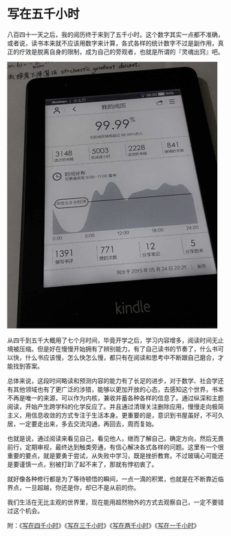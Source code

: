 # 写在五千小时

八百四十一天之后，我的阅历终于来到了五千小时。这个数字其实一点都不准确，或者说，读书本来就不应该用数字来计算，各式各样的统计数字不过是副作用，真正的疗效是脱离自身的限制，成为自己的旁观者，也就是所谓的『灵魂出窍』吧。

![5000-hours](./_resources/5000-hours.jpg)

从四千到五千大概用了七个月时间，毕竟开学之后，学习内容增多，阅读时间无止境被压缩。但是好在慢慢开始拥有了辨别能力，有了自己读书的节奏了，什么书可以快，什么书应该慢，怎么快怎么慢，都只有在阅读和思考中不断跟自己磨合，才能找到答案。

总体来说，这段时间略读和预测内容的能力有了长足的进步，对于数学、社会学还有其他领域也有了更广泛的涉猎，能够以更加开放的心态，去感知这个世界，书本不再是唯一的来源，可以作为内核，兼收并蓄各种各样的信息了。通过纵深和主题阅读，开始产生跨学科的化学反应了。并且通过清理关注删除应用，慢慢走向极简主义，用信息收敛的方式专注于生活本身。更重要的是，意识到书屋虽好，不可久居，一定要走出来，多去交流沟通，再回去，周而复始。

也就是说，通过阅读来看见自己，看见他人，继而了解自己，确定方向，然后无畏前行，定期审视，最终达到触类旁通，有信心解决各式各样的问题。这里有一个很重要的要点，就是要勇于尝试，从失败中学习，既是挫折教育。不过玻璃心可能还是要谨慎一点，别被打趴了起不来了，那就有悖初衷了。

就好像各种修行都是为了等待顿悟的瞬间，一点一滴的积累，也就是在不断靠近临界点，一旦超越，你还是你，却已不是从前的你。

我们生活在无比主观的世界里，现在能用超然物外的方式去观察自己，一定不要错过这个机会。

附：《[写在四千小时](http://www.wdxtub.com/post/1a7a1d_2a86b85)》《[写在三千小时](http://www.wdxtub.com/post/1a7a1d_1405fa6)》《[写在两千小时](http://www.wdxtub.com/post/1a7a1d_cc3dc7)》《[写在一千小时](http://www.wdxtub.com/post/1a7a1d_838d83)》
